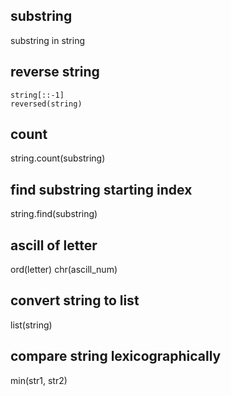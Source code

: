 ## substring
substring in string
## reverse string
```
string[::-1]
reversed(string)
```
## count
string.count(substring)

## find substring starting index
string.find(substring)

## ascill of letter
ord(letter)
chr(ascill_num)

## convert string to list
list(string)

## compare string lexicographically
min(str1, str2)
